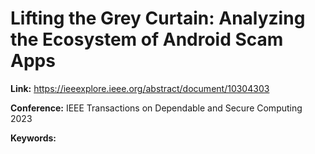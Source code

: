 # Lifting the Grey Curtain: Analyzing the Ecosystem of Android Scam Apps

**Link:** https://ieeexplore.ieee.org/abstract/document/10304303


**Conference:** IEEE Transactions on Dependable and Secure Computing 2023


**Keywords:** 
